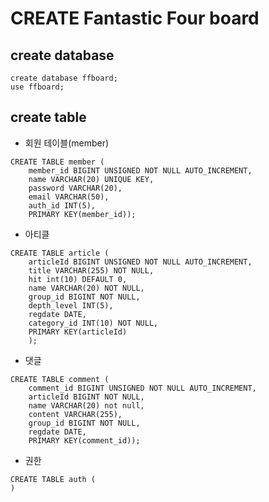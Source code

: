 # CREATE Fantastic Four board



## create database

```mysql
create database ffboard;
use ffboard;
```



## create table

* 회원 테이블(member)

```mysql
CREATE TABLE member (
	member_id BIGINT UNSIGNED NOT NULL AUTO_INCREMENT,
	name VARCHAR(20) UNIQUE KEY,
	password VARCHAR(20),
	email VARCHAR(50),
	auth_id INT(5),
	PRIMARY KEY(member_id));
```



* 아티클

```mysql
CREATE TABLE article (
	articleId BIGINT UNSIGNED NOT NULL AUTO_INCREMENT,
	title VARCHAR(255) NOT NULL,
    hit int(10) DEFAULT 0,
    name VARCHAR(20) NOT NULL,
    group_id BIGINT NOT NULL, 
    depth_level INT(5),
    regdate DATE,
    category_id INT(10) NOT NULL,
    PRIMARY KEY(articleId)
	);
```



* 댓글 

```mysql
CREATE TABLE comment (
	comment_id BIGINT UNSIGNED NOT NULL AUTO_INCREMENT,
	articleId BIGINT NOT NULL,
	name VARCHAR(20) not null,
	content VARCHAR(255),
	group_id BIGINT NOT NULL,
	regdate DATE,
	PRIMARY KEY(comment_id));
```



* 권한

```mysql
CREATE TABLE auth (
)
```





